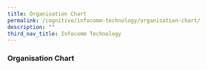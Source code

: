 ```yaml
---
title: Organisation Chart
permalink: /cognitive/infocomm-technology/organisation-chart/
description: ""
third_nav_title: Infocomm Technology
---
```

### **Organisation Chart**
